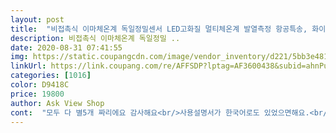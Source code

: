 ```yaml
---
layout: post 
title:  "비접촉식 이마체온계 독일정밀센서 LED고화질 멀티체온계 발열측정 항공특송, 화이트" 
description: 비접촉식 이마체온계 독일정밀 ..
date: 2020-08-31 07:41:55 
img: https://static.coupangcdn.com/image/vendor_inventory/d221/5bb3e4810ca33f85ff676d05bdb1597eacf3834e5d41ec1459f901a8845a.jpg 
linkUrl: https://link.coupang.com/re/AFFSDP?lptag=AF3600438&subid=ahnPublicAsk&pageKey=1478951266&itemId=2540802821&vendorItemId=71391576662&traceid=V0-113-59a1c1462a8f355f 
categories: [1016] 
color: D9418C 
price: 19800 
author: Ask View Shop 
cont:  "모두 다 별5개 짜리에요 감사해요<br/>사용설명서가 한국어로도 있었으면해요.<br/>조금 예민한기계인듯.<br/>떨어뜨리면 바로깨질듯이 가볍습니다.<br/>디자인도굿인데 흠이있다면 에러가 좀 잘나고 메모리된거 지우기가 복잡합니다<br/>심플하고 깔끔<br/> -정확하게 나오는 체온<br/>" 
---
```

